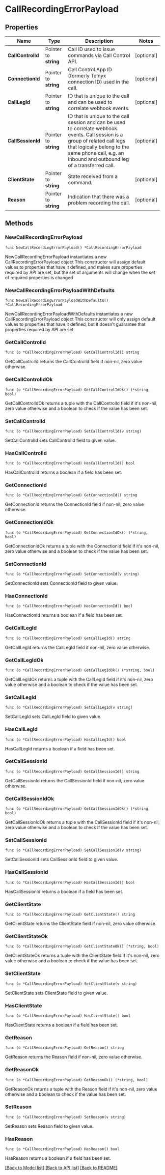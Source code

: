 # CallRecordingErrorPayload

## Properties

Name | Type | Description | Notes
------------ | ------------- | ------------- | -------------
**CallControlId** | Pointer to **string** | Call ID used to issue commands via Call Control API. | [optional] 
**ConnectionId** | Pointer to **string** | Call Control App ID (formerly Telnyx connection ID) used in the call. | [optional] 
**CallLegId** | Pointer to **string** | ID that is unique to the call and can be used to correlate webhook events. | [optional] 
**CallSessionId** | Pointer to **string** | ID that is unique to the call session and can be used to correlate webhook events. Call session is a group of related call legs that logically belong to the same phone call, e.g. an inbound and outbound leg of a transferred call. | [optional] 
**ClientState** | Pointer to **string** | State received from a command. | [optional] 
**Reason** | Pointer to **string** | Indication that there was a problem recording the call. | [optional] 

## Methods

### NewCallRecordingErrorPayload

`func NewCallRecordingErrorPayload() *CallRecordingErrorPayload`

NewCallRecordingErrorPayload instantiates a new CallRecordingErrorPayload object
This constructor will assign default values to properties that have it defined,
and makes sure properties required by API are set, but the set of arguments
will change when the set of required properties is changed

### NewCallRecordingErrorPayloadWithDefaults

`func NewCallRecordingErrorPayloadWithDefaults() *CallRecordingErrorPayload`

NewCallRecordingErrorPayloadWithDefaults instantiates a new CallRecordingErrorPayload object
This constructor will only assign default values to properties that have it defined,
but it doesn't guarantee that properties required by API are set

### GetCallControlId

`func (o *CallRecordingErrorPayload) GetCallControlId() string`

GetCallControlId returns the CallControlId field if non-nil, zero value otherwise.

### GetCallControlIdOk

`func (o *CallRecordingErrorPayload) GetCallControlIdOk() (*string, bool)`

GetCallControlIdOk returns a tuple with the CallControlId field if it's non-nil, zero value otherwise
and a boolean to check if the value has been set.

### SetCallControlId

`func (o *CallRecordingErrorPayload) SetCallControlId(v string)`

SetCallControlId sets CallControlId field to given value.

### HasCallControlId

`func (o *CallRecordingErrorPayload) HasCallControlId() bool`

HasCallControlId returns a boolean if a field has been set.

### GetConnectionId

`func (o *CallRecordingErrorPayload) GetConnectionId() string`

GetConnectionId returns the ConnectionId field if non-nil, zero value otherwise.

### GetConnectionIdOk

`func (o *CallRecordingErrorPayload) GetConnectionIdOk() (*string, bool)`

GetConnectionIdOk returns a tuple with the ConnectionId field if it's non-nil, zero value otherwise
and a boolean to check if the value has been set.

### SetConnectionId

`func (o *CallRecordingErrorPayload) SetConnectionId(v string)`

SetConnectionId sets ConnectionId field to given value.

### HasConnectionId

`func (o *CallRecordingErrorPayload) HasConnectionId() bool`

HasConnectionId returns a boolean if a field has been set.

### GetCallLegId

`func (o *CallRecordingErrorPayload) GetCallLegId() string`

GetCallLegId returns the CallLegId field if non-nil, zero value otherwise.

### GetCallLegIdOk

`func (o *CallRecordingErrorPayload) GetCallLegIdOk() (*string, bool)`

GetCallLegIdOk returns a tuple with the CallLegId field if it's non-nil, zero value otherwise
and a boolean to check if the value has been set.

### SetCallLegId

`func (o *CallRecordingErrorPayload) SetCallLegId(v string)`

SetCallLegId sets CallLegId field to given value.

### HasCallLegId

`func (o *CallRecordingErrorPayload) HasCallLegId() bool`

HasCallLegId returns a boolean if a field has been set.

### GetCallSessionId

`func (o *CallRecordingErrorPayload) GetCallSessionId() string`

GetCallSessionId returns the CallSessionId field if non-nil, zero value otherwise.

### GetCallSessionIdOk

`func (o *CallRecordingErrorPayload) GetCallSessionIdOk() (*string, bool)`

GetCallSessionIdOk returns a tuple with the CallSessionId field if it's non-nil, zero value otherwise
and a boolean to check if the value has been set.

### SetCallSessionId

`func (o *CallRecordingErrorPayload) SetCallSessionId(v string)`

SetCallSessionId sets CallSessionId field to given value.

### HasCallSessionId

`func (o *CallRecordingErrorPayload) HasCallSessionId() bool`

HasCallSessionId returns a boolean if a field has been set.

### GetClientState

`func (o *CallRecordingErrorPayload) GetClientState() string`

GetClientState returns the ClientState field if non-nil, zero value otherwise.

### GetClientStateOk

`func (o *CallRecordingErrorPayload) GetClientStateOk() (*string, bool)`

GetClientStateOk returns a tuple with the ClientState field if it's non-nil, zero value otherwise
and a boolean to check if the value has been set.

### SetClientState

`func (o *CallRecordingErrorPayload) SetClientState(v string)`

SetClientState sets ClientState field to given value.

### HasClientState

`func (o *CallRecordingErrorPayload) HasClientState() bool`

HasClientState returns a boolean if a field has been set.

### GetReason

`func (o *CallRecordingErrorPayload) GetReason() string`

GetReason returns the Reason field if non-nil, zero value otherwise.

### GetReasonOk

`func (o *CallRecordingErrorPayload) GetReasonOk() (*string, bool)`

GetReasonOk returns a tuple with the Reason field if it's non-nil, zero value otherwise
and a boolean to check if the value has been set.

### SetReason

`func (o *CallRecordingErrorPayload) SetReason(v string)`

SetReason sets Reason field to given value.

### HasReason

`func (o *CallRecordingErrorPayload) HasReason() bool`

HasReason returns a boolean if a field has been set.


[[Back to Model list]](../README.md#documentation-for-models) [[Back to API list]](../README.md#documentation-for-api-endpoints) [[Back to README]](../README.md)


